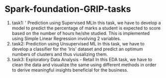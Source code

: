 # Spark-foundation-GRIP-tasks
1. task1: '
Prediction using Supervised MLIn this task, 
we have to develop a model to predict the percentage of marks a student is expected to score based on the number of hours he/she studied.
This is implemented using Simple Linear Regression involving 2 variables.
2. task2:
Prediction using Unsupervised ML
In this task, we have to develop a classifier for the 'Iris' dataset and predict an optimum numbers of clusters and thus viusalizing them.
3. task3:
Exploratory Data Analysis - Retail
In this EDA task, we have to clean the data and visualize the same using different methods in order to derive meaningful insights beneficial for the business.
